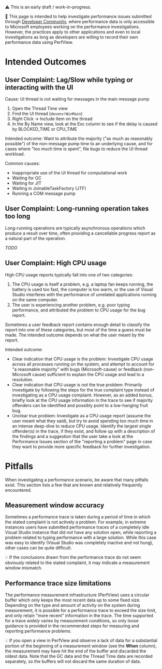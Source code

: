 ⚠️ This is an early draft / work-in-progress.

:memo: This page is intended to help investigate performance issues submitted through [Developer Community](https://developercommunity.visualstudio.com), where performance data is only accessible to Microsoft employees working on the performance investigations. However, the practices apply to other applications and even to local investigations as long as developers are willing to record their own performance data using PerfView.

# Intended Outcomes

## User Complaint: Lag/Slow while typing or interacting with the UI

Cause: UI thread is not waiting for messages in the main message pump

1. Open the Thread Time view
1. Find the UI thread (`devenv!WinMain`)
1. Right Click &rarr; Include Item on the thread
1. In the By Name view, look at the Exc column to see if the delay is caused by BLOCKED_TIME or CPU_TIME

Intended outcome: Want to attribute the majority ("as much as reasonably possible") of the non-message pump time to an underlying cause, and for cases where "too much time is spent", file bugs to reduce the UI thread workload.

Common causes:

* Inappropriate use of the UI thread for computational work
* Waiting for GC
* Waiting for JIT
* Waiting in JoinableTaskFactory (JTF)
* Running a COM message pump

## User Complaint: Long-running operation takes too long

Long-running operations are typically asynchronous operations which produce a result over time, often providing a cancellable progress report as a natural part of the operation.

*TODO*

## User Complaint: High CPU usage

High CPU usage reports typically fall into one of two categories:

1. The CPU usage is itself a problem, e.g. a laptop fan keeps running, the battery is used too fast, the computer is too warm, or the use of Visual Studio interferes with the performance of unrelated applications running on the same computer.
1. The user is experiencing another problem, e.g. poor typing performance, and attributed the problem to CPU usage for the bug report.

Sometimes a user feedback report contains enough detail to classify the report into one of these categories, but most of the time a guess must be made. The intended outcome depends on what the user meant by the report.

Intended outcome:

* Clear indication that CPU usage is the problem: Investigate CPU usage across all processes running on the system, and attempt to account for "a reasonable majority" with bugs (Microsoft-cause) or feedback (non-Microsoft cause) sufficient to explain the CPU usage and lead to a resolution.
* Clear indication that CPU usage is *not* the true problem: Primarily investigate by following the steps for the true complaint type instead of investigating as a CPU usage complaint. However, as an added bonus, briefly look at the CPU usage information in the trace to see if majority offenders can be identified and possibly point to a low-hanging fruit bug.
* Unclear true problem: Investigate as a CPU usage report (assume the user meant what they said), but try to avoid spending too much time in an intense deep-dive to reduce CPU usage. Identify the largest single offender(s) in the trace, if they exist, and follow up with a description of the findings and a suggestion that the user take a look at the Performance Issues section of the "reporting a problem" page in case they want to provide more specific feedback for further investigation.

# Pitfalls

When investigating a performance scenario, be aware that many pitfalls exist. This section lists a few that are known and relatively frequently encountered.

## Measurement window accuracy

Sometimes a performance trace is taken during a period of time in which the stated complaint is not actively a problem. For example, in extreme instances users have submitted performance traces of a completely idle Visual Studio instance that did not have any solution open, while reporting a problem related to typing performance with a large solution. While this case was easy to identify (Visual Studio was completely inactive and not hung), other cases can be quite difficult.

:bulb: If the conclusions drawn from the performance trace do not seem obviously related to the stated complaint, it may indicate a measurement window mismatch.

## Performance trace size limitations

The performance measurement infrastructure (PerfView) uses a circular buffer which only keeps the most recent data up to some fixed size. Depending on the type and amount of activity on the system during measurement, it is possible for a performance trace to exceed the size limit, and only retain "more recent" information in the trace. The time supported for a trace *widely* varies by measurement conditions, so only loose guidance is provided in the recommended steps for measuring and reporting performance problems.

💡 If you open a view in PerfView and observe a lack of data for a substantial portion of the beginning of a measurement window (see the **When** column), the measurement may have hit the end of the buffer and discarded the oldest data. Note that the GC data and the Thread Time data are recorded separately, so the buffers will not discard the same duration of data.

